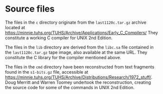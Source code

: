 # Source files

The files in the `c` directory originate from the `last1120c.tar.gz` archive
located at <https://minnie.tuhs.org/TUHS/Archive/Applications/Early_C_Compilers/>
They constitute a working C compiler for UNIX 2nd Edition.

The files in the `lib` directory are derived from the `libc.sa` file contained
in the `last1120c.tar.gz` tape image, also available at the same URL. They
constitute the C library for the compiler mentioned above.

The files in the `cmd` directory have been reconstructed from text fragments
found in the `s1-bits.gz` file, accessible at <https://minnie.tuhs.org/TUHS/Archive/Distributions/Research/1972_stuff/>.
Doug Merritt and Warren Toomey undertook the reconstruction, creating the source
code for some of the commands in UNIX 2nd Edition.


